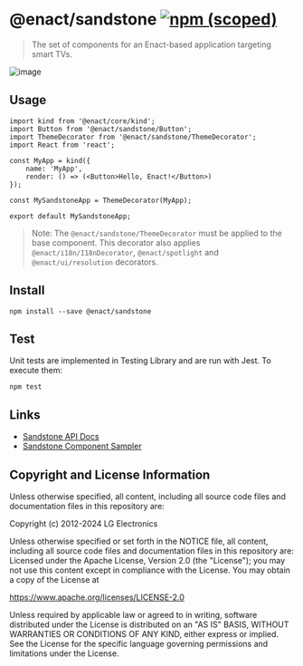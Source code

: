 # @enact/sandstone [![npm (scoped)](https://img.shields.io/npm/v/@enact/sandstone.svg?style=flat-square)](https://www.npmjs.com/package/@enact/sandstone)

> The set of components for an Enact-based application targeting smart TVs.

![image](https://github.com/enactjs/sandstone/assets/4288375/169e675e-7e82-41d2-a83e-94a83f2b8f8d)

## Usage

```
import kind from '@enact/core/kind';
import Button from '@enact/sandstone/Button';
import ThemeDecorator from '@enact/sandstone/ThemeDecorator';
import React from 'react';

const MyApp = kind({
	name: 'MyApp',
	render: () => (<Button>Hello, Enact!</Button>)
});

const MySandstoneApp = ThemeDecorator(MyApp);

export default MySandstoneApp;
```

> Note: The `@enact/sandstone/ThemeDecorator` must be applied to the base component. This decorator also applies
`@enact/i18n/I18nDecorator`, `@enact/spotlight` and `@enact/ui/resolution` decorators.

## Install

```
npm install --save @enact/sandstone
```

## Test

Unit tests are implemented in Testing Library and are run with Jest. To execute them:

```
npm test
```

## Links
* [Sandstone API Docs](https://enactjs.com/docs/modules/sandstone/ActionGuide/)
* [Sandstone Component Sampler](https://enactjs.com/sampler)

## Copyright and License Information

Unless otherwise specified, all content, including all source code files and documentation files in this repository are:

Copyright (c) 2012-2024 LG Electronics

Unless otherwise specified or set forth in the NOTICE file, all content, including all source code files and documentation files in this repository are: Licensed under the Apache License, Version 2.0 (the "License"); you may not use this content except in compliance with the License. You may obtain a copy of the License at

https://www.apache.org/licenses/LICENSE-2.0

Unless required by applicable law or agreed to in writing, software distributed under the License is distributed on an "AS IS" BASIS, WITHOUT WARRANTIES OR CONDITIONS OF ANY KIND, either express or implied. See the License for the specific language governing permissions and limitations under the License.
